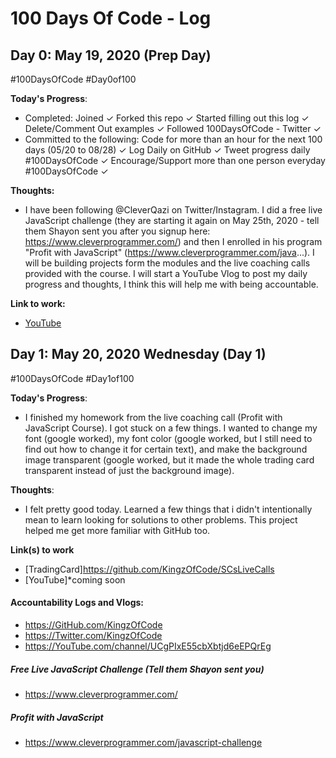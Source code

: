 # 100 Days Of Code - Log

## Day 0: May 19, 2020 (Prep Day)
#100DaysOfCode #Day0of100

**Today's Progress**:
- Completed: Joined ✓ Forked this repo ✓ Started filling out this log ✓ Delete/Comment Out examples ✓ Followed 100DaysOfCode - Twitter ✓
- Committed to the following: Code for more than an hour for the next 100 days (05/20 to 08/28) ✓ Log Daily on GitHub ✓ Tweet progress daily #100DaysOfCode ✓ Encourage/Support more than one person everyday #100DaysOfCode ✓

**Thoughts:**
- I have been following @CleverQazi on Twitter/Instagram.  I did a free live JavaScript challenge (they are starting it again on May 25th, 2020 - tell them Shayon sent you after you signup here: https://www.cleverprogrammer.com/) and then I enrolled in his program "Profit with JavaScript" (https://www.cleverprogrammer.com/java...). I will be building projects form the modules and the live coaching calls provided with the course. I will start a YouTube Vlog to post my daily progress and thoughts, I think this will help me with being accountable.

**Link to work:**
- [YouTube](https://youtu.be/DEH3JKGZBT8)


## Day 1: May 20, 2020 Wednesday (Day 1)
#100DaysOfCode #Day1of100

**Today's Progress**:
- I finished my homework from the live coaching call (Profit with JavaScript Course).  I got stuck on a few things.  I wanted to change my font (google worked), my font color (google worked, but I still need to find out how to change it for certain text), and make the background image transparent (google worked, but it made the whole trading card transparent instead of just the background image).

**Thoughts**:
- I felt pretty good today.  Learned a few things that i didn't intentionally mean to learn looking for solutions to other problems.  This project helped me get more familiar with GitHub too.

**Link(s) to work**
- [TradingCard]https://github.com/KingzOfCode/SCsLiveCalls
- [YouTube]*coming soon

#### Accountability Logs and Vlogs:
- https://GitHub.com/KingzOfCode
- https://Twitter.com/KingzOfCode
- https://YouTube.com/channel/UCgPIxE55cbXbtjd6eEPQrEg

##### Free Live JavaScript Challenge (Tell them Shayon sent you)
- https://www.cleverprogrammer.com/
##### Profit with JavaScript
- https://www.cleverprogrammer.com/javascript-challenge
